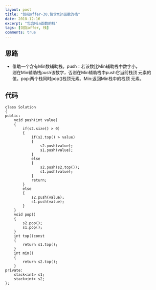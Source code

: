 ```yaml
---
layout: post
title: "剑指offer-30.包含Min函数的栈"
date: 2018-12-16
excerpt: "包含Min函数的栈"
tags: [剑指offer, 栈]
comments: true
---
```




## 思路
    
- 借助一个含有Min数辅助栈。push：若该数比Min辅助栈中数字小，  
则在Min辅助栈push该数字，否则在Min辅助栈中push它当前栈顶
元素的值。pop:两个栈同时pop()栈顶元素。Min:返回Min栈中的栈顶
元素。  

## 代码

	class Solution 
	{
	public:
    	void push(int value)
    	{
    	    if(s2.size() > 0)
    	    {
    	        if(s2.top() > value)
    	        {
    	            s2.push(value);
    	            s1.push(value);
    	        }
    	        else
    	        {
    	            s2.push(s2.top());
    	            s1.push(value);
    	        }
    	        return;
    	    }
    	    else
    	    {
    	        s2.push(value);
    	        s1.push(value);
    	    }
    	}
    	void pop() 
    	{
    	    s2.pop();
    	    s1.pop();
    	}
    	int top()const  
    	{
    	    return s1.top();
    	}
    	int min() 
    	{
    	    return s2.top();    
    	}
	private:
    	stack<int> s1;
    	stack<int> s2;
	};